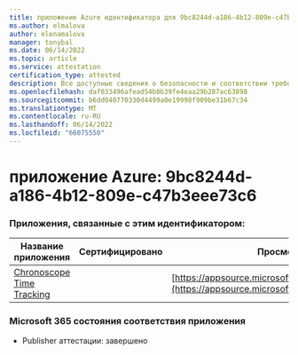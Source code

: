 ```yaml
---
title: приложение Azure идентификатора для 9bc8244d-a186-4b12-809e-c47b3eee73c6
ms.author: elmalova
author: elenamalova
manager: tonybal
ms.date: 06/14/2022
ms.topic: article
ms.service: attestation
certification_type: attested
description: Все доступные сведения о безопасности и соответствии требованиям для 9bc8244d-a186-4b12-809e-c47b3eee73c6.
ms.openlocfilehash: daf033496afead54b0b39fe4eaa29b287ac63898
ms.sourcegitcommit: b6dd040770330d4499a0e19998f909be31b67c34
ms.translationtype: MT
ms.contentlocale: ru-RU
ms.lasthandoff: 06/14/2022
ms.locfileid: "66075550"
---
```

# <a name="azure-app-id-9bc8244d-a186-4b12-809e-c47b3eee73c6"></a>приложение Azure: 9bc8244d-a186-4b12-809e-c47b3eee73c6


### <a name="apps-associated-with-this-id"></a>Приложения, связанные с этим идентификатором:
| **Название приложения** | **Сертифицировано** | **Просмотр в AppSource** |
|--------------|---------------|-----------------------|
| [Chronoscope Time Tracking](../forward/WA200003095.md) |  | [https://appsource.microsoft.com/product/office/WA200003095](https://appsource.microsoft.com/product/office/WA200003095) |

### <a name="microsoft-365-app-compliance-status"></a>Microsoft 365 состояния соответствия приложения
- Publisher аттестации: завершено
